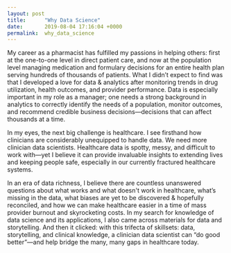 ```yaml
---
layout: post
title:      "Why Data Science"
date:       2019-08-04 17:16:04 +0000
permalink:  why_data_science
---
```


My career as a pharmacist has fulfilled my passions in helping others: first at the one-to-one level in direct patient care, and now at the population level managing medication and formulary decisions for an entire health plan serving hundreds of thousands of patients. What I didn’t expect to find was that I developed a love for data & analytics after monitoring trends in drug utilization, health outcomes, and provider performance. Data is especially important in my role as a manager; one needs a strong background in analytics to correctly identify the needs of a population, monitor outcomes, and recommend credible business decisions—decisions that can affect thousands at a time.  

In my eyes, the next big challenge is healthcare. I see firsthand how clinicians are considerably unequipped to handle data. We need more clinician data scientists. Healthcare data is spotty, messy, and difficult to work with—yet I believe it can provide invaluable insights to extending lives and keeping people safe, especially in our currently fractured healthcare systems. 

In an era of data richness, I believe there are countless unanswered questions about what works and what doesn't work in healthcare, what’s missing in the data, what biases are yet to be discovered & hopefully reconciled, and how we can make healthcare easier in a time of mass provider burnout and skyrocketing costs. In my search for knowledge of data science and its applications, I also came across materials for data and storytelling. And then it clicked: with this trifecta of skillsets: data, storytelling, and clinical knowledge, a clinician data scientist can “do good better”—and help bridge the many, many gaps in healthcare today.  



